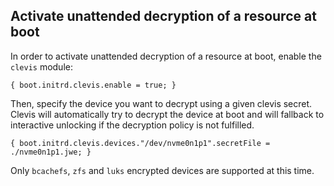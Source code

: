 ## Activate unattended decryption of a resource at boot

In order to activate unattended decryption of a resource at boot, enable the `clevis` module:

```programlisting
{ boot.initrd.clevis.enable = true; }
```

Then, specify the device you want to decrypt using a given clevis secret. Clevis will automatically try to decrypt the device at boot and will fallback to interactive unlocking if the decryption policy is not fulfilled.

```programlisting
{ boot.initrd.clevis.devices."/dev/nvme0n1p1".secretFile = ./nvme0n1p1.jwe; }
```

Only `bcachefs`, `zfs` and `luks` encrypted devices are supported at this time.

